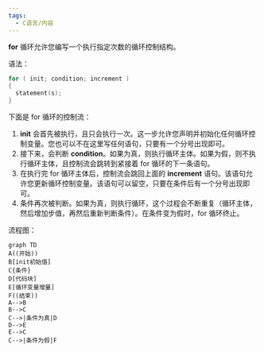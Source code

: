```yaml
---
tags:
  - C语言/内容
---
```

 **for** 循环允许您编写一个执行指定次数的循环控制结构。

 语法：

 ```c
 for ( init; condition; increment )
 {
   statement(s);
 }
 ```

 下面是 for 循环的控制流：

 1.  **init** 会首先被执行，且只会执行一次。这一步允许您声明并初始化任何循环控制变量。您也可以不在这里写任何语句，只要有一个分号出现即可。
 2.  接下来，会判断 **condition**。如果为真，则执行循环主体。如果为假，则不执行循环主体，且控制流会跳转到紧接着 for 循环的下一条语句。
 3.  在执行完 for 循环主体后，控制流会跳回上面的 **increment** 语句。该语句允许您更新循环控制变量。该语句可以留空，只要在条件后有一个分号出现即可。
 4.  条件再次被判断。如果为真，则执行循环，这个过程会不断重复（循环主体，然后增加步值，再然后重新判断条件）。在条件变为假时，for 循环终止。

流程图：

 ```mermaid
 graph TD
 A((开始))
 B[init初始值]
 C{条件}
 D[代码块]
 E[循环变量增量]
 F((结束))
 A-->B
 B-->C
 C-->|条件为真|D
 D-->E
 E-->C
 C-->|条件为假|F
 
 ```
